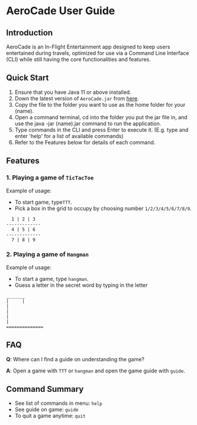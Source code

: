 # AeroCade User Guide

## Introduction

AeroCade is an In-Flight Entertainment app designed to keep users entertained during travels, 
optimized for use via a Command Line Interface (CLI) while still having the core functionalities and features.

## Quick Start

1. Ensure that you have Java 11 or above installed.
2. Down the latest version of `AeroCade.jar` from [here](http://link.to/duke).
3. Copy the file to the folder you want to use as the home folder for your (name).
4. Open a command terminal, cd into the folder you put the jar file in, and use the java -jar (name).jar command to run the application.
5. Type commands in the CLI and press Enter to execute it. (E.g. type and enter 'help' for a list of available commands)
6. Refer to the Features below for details of each command.

## Features

### 1. Playing a game of `TicTacToe`

Example of usage: 
 * To start game, type`TTT`.
 * Pick a box in the grid to occupy by choosing number `1/2/3/4/5/6/7/8/9`.
```
  1 | 2 | 3
-------------
  4 | 5 | 6    
-------------
  7 | 8 | 9    
```
### 2. Playing a game of `Hangman`

Example of usage:
 * To start a game, type `hangman`.
 * Guess a letter in the secret word by typing in the letter 
```
_______
|     |
|
|
|
|
==============
```
## FAQ

**Q**: Where can I find a guide on understanding the game? 

**A**: Open a game with `TTT` or `hangman` and open the game guide with `guide`.

## Command Summary

* See list of commands in menu: `help`
* See guide on game: `guide`
* To quit a game anytime: `quit`
